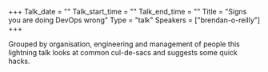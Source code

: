 +++
Talk_date = ""
Talk_start_time = ""
Talk_end_time = ""
Title = "Signs you are doing DevOps wrong"
Type = "talk"
Speakers = ["brendan-o-reilly"]
+++

Grouped by organisation, engineering and management of people this lightning talk looks at common cul-de-sacs and suggests some quick hacks.
